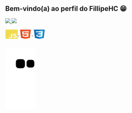 ## Bem-vindo(a) ao perfil do FillipeHC 😁

 <div>
   <a href="https://github.com/fillipehc">
   <img height="180em" src="https://github-readme-stats.vercel.app/api?username=fillipehc&show_icons=true&theme=tokyonight&include_all_commits=true&count_private=true"/>
   <img height="180em" src="https://github-readme-stats.vercel.app/api/top-langs/?username=fillipehc&layout=compact&langs_count=6&theme=tokyonight"/>

</div>
<div style="display: inline_block"><br>
  <img align="center" alt="Js" height="30" width="40" src="https://raw.githubusercontent.com/devicons/devicon/master/icons/javascript/javascript-plain.svg">
  <img align="center" alt="HTML" height="30" width="40" src="https://raw.githubusercontent.com/devicons/devicon/master/icons/html5/html5-original.svg">
  <img align="center" alt="CSS" height="30" width="40" src="https://raw.githubusercontent.com/devicons/devicon/master/icons/css3/css3-original.svg">
</div>
 
 <br>
 

  ![Snake animation](https://github.com/fillipehc/fillipehc/blob/output/github-contribution-grid-snake.svg)

</div>
